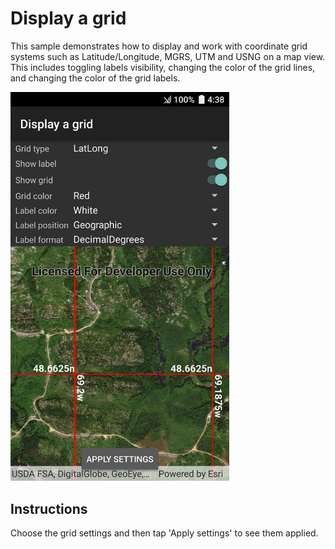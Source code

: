 # Display a grid

This sample demonstrates how to display and work with coordinate grid systems such as Latitude/Longitude, MGRS, UTM and USNG on a map view. This includes toggling labels visibility, changing the color of the grid lines, and changing the color of the grid labels.

<img src="DisplayGrid.jpg" width="350"/>

## Instructions

Choose the grid settings and then tap 'Apply settings' to see them applied.
